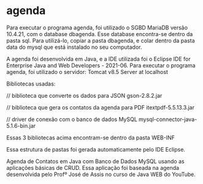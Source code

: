 # agenda

Para executar o programa agenda, foi utilizado o SGBD MariaDB versão 10.4.21, com o database dbagenda. Esse database encontra-se dentro da pasta sql. Para utilizá-lo, copiar a pasta dbagenda, e colar dentro da pasta data do mysql que está instalado no seu computador.

A agenda foi desenvolvida em Java, e a IDE utilizada foi o Eclipse IDE for Enterprise Java and Web Developers - 2021-06.
Para executar o programa agenda, foi utilizado o servidor: Tomcat v8.5 Server at localhost

Bibliotecas usadas:

// biblioteca que converte os dados para JSON
gson-2.8.2.jar

// biblioteca que gera os contatos da agenda para PDF
itextpdf-5.5.13.3.jar

// driver de conexão com o banco de dados MySQL
mysql-connector-java-5.1.6-bin.jar

Essas 3 bibliotecas acima encontram-se dentro da pasta WEB-INF

Essa estrutura de pastas foi gerada automaticamente pelo IDE Eclipse.

Agenda de Contatos em Java com Banco de Dados MySQL usando as aplicações básicas de CRUD. Essa aplicação foi baseada na agenda desenvolvida pelo Profº José de Assis no curso de Java WEB do YouTube.